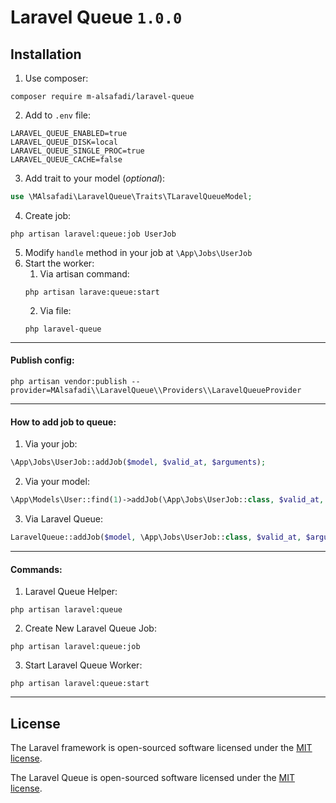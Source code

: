 # Laravel Queue `1.0.0`

## Installation

1. Use composer: 
```shell
composer require m-alsafadi/laravel-queue
```
2. Add to `.env` file:
```dotenv
LARAVEL_QUEUE_ENABLED=true
LARAVEL_QUEUE_DISK=local
LARAVEL_QUEUE_SINGLE_PROC=true
LARAVEL_QUEUE_CACHE=false
```
3. Add trait to your model (_optional_):
```php
use \MAlsafadi\LaravelQueue\Traits\TLaravelQueueModel;
```
4. Create job:
```shell
php artisan laravel:queue:job UserJob
```
5. Modify `handle` method in your job at `\App\Jobs\UserJob`
6. Start the worker:
   1. Via artisan command: 
    ```shell
    php artisan larave:queue:start
    ```
   2. Via file: 
    ```shell
    php laravel-queue
    ```

---

#### Publish config:
```shell
php artisan vendor:publish --provider=MAlsafadi\\LaravelQueue\\Providers\\LaravelQueueProvider
```

---

#### How to  add job to queue:
1. Via your job:
```php
\App\Jobs\UserJob::addJob($model, $valid_at, $arguments);
```
2. Via your model:
```php
\App\Models\User::find(1)->addJob(\App\Jobs\UserJob::class, $valid_at, $arguments);
```
3. Via Laravel Queue:
```php
LaravelQueue::addJob($model, \App\Jobs\UserJob::class, $valid_at, $arguments);
```

---

#### Commands:
1. Laravel Queue Helper:
```shell
php artisan laravel:queue
```
2. Create New Laravel Queue Job:
```shell
php artisan laravel:queue:job
```
3. Start Laravel Queue Worker:
```shell
php artisan laravel:queue:start
```

---

## License

The Laravel framework is open-sourced software licensed under the [MIT license](https://opensource.org/licenses/MIT).

The Laravel Queue is open-sourced software licensed under the [MIT license](https://opensource.org/licenses/MIT).
